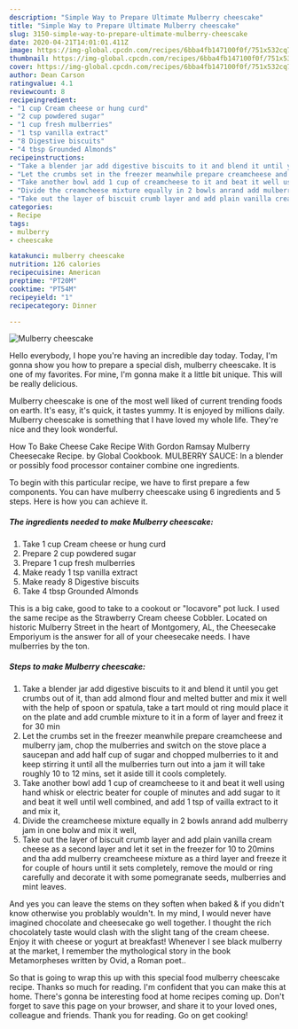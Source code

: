 ```yaml
---
description: "Simple Way to Prepare Ultimate Mulberry cheescake"
title: "Simple Way to Prepare Ultimate Mulberry cheescake"
slug: 3150-simple-way-to-prepare-ultimate-mulberry-cheescake
date: 2020-04-21T14:01:01.411Z
image: https://img-global.cpcdn.com/recipes/6bba4fb147100f0f/751x532cq70/mulberry-cheescake-recipe-main-photo.jpg
thumbnail: https://img-global.cpcdn.com/recipes/6bba4fb147100f0f/751x532cq70/mulberry-cheescake-recipe-main-photo.jpg
cover: https://img-global.cpcdn.com/recipes/6bba4fb147100f0f/751x532cq70/mulberry-cheescake-recipe-main-photo.jpg
author: Dean Carson
ratingvalue: 4.1
reviewcount: 8
recipeingredient:
- "1 cup Cream cheese or hung curd"
- "2 cup powdered sugar"
- "1 cup fresh mulberries"
- "1 tsp vanilla extract"
- "8 Digestive biscuits"
- "4 tbsp Grounded Almonds"
recipeinstructions:
- "Take a blender jar add digestive biscuits to it and blend it until you get crumbs out of it, than add almond flour and melted butter and mix it well with the help of spoon or spatula, take a tart mould ot ring mould place it on the plate and add crumble mixture to it in a form of layer and freez it for 30 min"
- "Let the crumbs set in the freezer meanwhile prepare creamcheese and mulberry jam, chop the mulberries and switch on the stove place a saucepan and add half cup of sugar and chopped mulberries to it and keep stirring it until all the mulberries turn out into a jam it will take roughly 10 to 12 mins, set it aside till it cools completely."
- "Take another bowl add 1 cup of creamcheese to it and beat it well using hand whisk or electric beater for couple of minutes and add sugar to it and beat it well until well combined, and add 1 tsp of vailla extract to it and mix it,"
- "Divide the creamcheese mixture equally in 2 bowls anrand add mulberry jam in one bolw and mix it well,"
- "Take out the layer of biscuit crumb layer and add plain vanilla cream cheese as a second layer and let it set in the freezer for 10 to 20mins and tha add mulberry creamcheese mixture as a third layer and freeze it for couple of hours until it sets completely, remove the mould or ring carefully and decorate it with some pomegranate seeds, mulberries and mint leaves."
categories:
- Recipe
tags:
- mulberry
- cheescake

katakunci: mulberry cheescake 
nutrition: 126 calories
recipecuisine: American
preptime: "PT20M"
cooktime: "PT54M"
recipeyield: "1"
recipecategory: Dinner

---
```



![Mulberry cheescake](https://img-global.cpcdn.com/recipes/6bba4fb147100f0f/751x532cq70/mulberry-cheescake-recipe-main-photo.jpg)

Hello everybody, I hope you're having an incredible day today. Today, I'm gonna show you how to prepare a special dish, mulberry cheescake. It is one of my favorites. For mine, I'm gonna make it a little bit unique. This will be really delicious.

Mulberry cheescake is one of the most well liked of current trending foods on earth. It's easy, it's quick, it tastes yummy. It is enjoyed by millions daily. Mulberry cheescake is something that I have loved my whole life. They're nice and they look wonderful.

How To Bake Cheese Cake Recipe With Gordon Ramsay Mulberry Cheesecake Recipe. by Global Cookbook. MULBERRY SAUCE: In a blender or possibly food processor container combine one ingredients.


To begin with this particular recipe, we have to first prepare a few components. You can have mulberry cheescake using 6 ingredients and 5 steps. Here is how you can achieve it.

<!--inarticleads1-->

##### The ingredients needed to make Mulberry cheescake:

1. Take 1 cup Cream cheese or hung curd
1. Prepare 2 cup powdered sugar
1. Prepare 1 cup fresh mulberries
1. Make ready 1 tsp vanilla extract
1. Make ready 8 Digestive biscuits
1. Take 4 tbsp Grounded Almonds


This is a big cake, good to take to a cookout or &#34;locavore&#34; pot luck. I used the same recipe as the Strawberry Cream cheese Cobbler. Located on historic Mulberry Street in the heart of Montgomery, AL, the Cheesecake Emporiyum is the answer for all of your cheesecake needs. I have mulberries by the ton. 

<!--inarticleads2-->

##### Steps to make Mulberry cheescake:

1. Take a blender jar add digestive biscuits to it and blend it until you get crumbs out of it, than add almond flour and melted butter and mix it well with the help of spoon or spatula, take a tart mould ot ring mould place it on the plate and add crumble mixture to it in a form of layer and freez it for 30 min
1. Let the crumbs set in the freezer meanwhile prepare creamcheese and mulberry jam, chop the mulberries and switch on the stove place a saucepan and add half cup of sugar and chopped mulberries to it and keep stirring it until all the mulberries turn out into a jam it will take roughly 10 to 12 mins, set it aside till it cools completely.
1. Take another bowl add 1 cup of creamcheese to it and beat it well using hand whisk or electric beater for couple of minutes and add sugar to it and beat it well until well combined, and add 1 tsp of vailla extract to it and mix it,
1. Divide the creamcheese mixture equally in 2 bowls anrand add mulberry jam in one bolw and mix it well,
1. Take out the layer of biscuit crumb layer and add plain vanilla cream cheese as a second layer and let it set in the freezer for 10 to 20mins and tha add mulberry creamcheese mixture as a third layer and freeze it for couple of hours until it sets completely, remove the mould or ring carefully and decorate it with some pomegranate seeds, mulberries and mint leaves.


And yes you can leave the stems on they soften when baked &amp; if you didn&#39;t know otherwise you problably wouldn&#39;t. In my mind, I would never have imagined chocolate and cheesecake go well together. I thought the rich chocolately taste would clash with the slight tang of the cream cheese. Enjoy it with cheese or yogurt at breakfast! Whenever I see black mulberry at the market, I remember the mythological story in the book Metamorpheses written by Ovid, a Roman poet.. 

So that is going to wrap this up with this special food mulberry cheescake recipe. Thanks so much for reading. I'm confident that you can make this at home. There's gonna be interesting food at home recipes coming up. Don't forget to save this page on your browser, and share it to your loved ones, colleague and friends. Thank you for reading. Go on get cooking!
